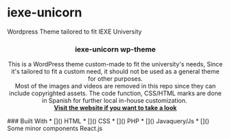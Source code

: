 # iexe-unicorn
Wordpress Theme tailored to fit IEXE University
<h3 align="center">iexe-unicorn wp-theme</h3>
  <p align="center">
    This is a WordPress theme custom-made to fit the university's needs, Since it's tailored to fit a custom need, it should not be used as a general theme for other purposes.
    <br />
    Most of the images and videos are removed in this repo since they can include copyrighted assets. The code function, CSS/HTML marks are done in Spanish for further local in-house customization. 
    <br />
    <a href="https://iexe.edu.mx"><strong>Visit the website if you want to take a look</strong></a>
    <br />
  </p>
  ### Built With
* []() HTML
* []() CSS
* []() PHP
* []() Javaquery/Js
* []() Some minor components React.js
